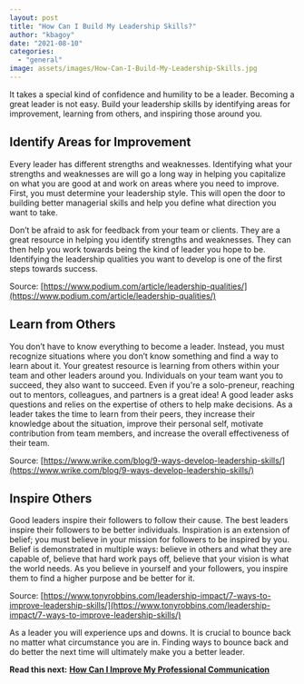 ```yaml
---
layout: post
title: "How Can I Build My Leadership Skills?"
author: "kbagoy"
date: "2021-08-10"
categories: 
  - "general"
image: assets/images/How-Can-I-Build-My-Leadership-Skills.jpg
---
```


It takes a special kind of confidence and humility to be a leader. Becoming a great leader is not easy. Build your leadership skills by identifying areas for improvement, learning from others, and inspiring those around you.

## **Identify Areas for Improvement**

Every leader has different strengths and weaknesses. Identifying what your strengths and weaknesses are will go a long way in helping you capitalize on what you are good at and work on areas where you need to improve. First, you must determine your leadership style. This will open the door to building better managerial skills and help you define what direction you want to take.

Don’t be afraid to ask for feedback from your team or clients. They are a great resource in helping you identify strengths and weaknesses. They can then help you work towards being the kind of leader you hope to be. Identifying the leadership qualities you want to develop is one of the first steps towards success.

Source: [https://www.podium.com/article/leadership-qualities/](https://www.podium.com/article/leadership-qualities/)

## **Learn from Others**

You don’t have to know everything to become a leader. Instead, you must recognize situations where you don’t know something and find a way to learn about it. Your greatest resource is learning from others within your team and other leaders around you. Individuals on your team want you to succeed, they also want to succeed. Even if you're a solo-preneur, reaching out to mentors, colleagues, and partners is a great idea! A good leader asks questions and relies on the expertise of others to help make decisions. As a leader takes the time to learn from their peers, they increase their knowledge about the situation, improve their personal self, motivate contribution from team members, and increase the overall effectiveness of their team.

Source: [https://www.wrike.com/blog/9-ways-develop-leadership-skills/](https://www.wrike.com/blog/9-ways-develop-leadership-skills/)

## **Inspire Others**

Good leaders inspire their followers to follow their cause. The best leaders inspire their followers to be better individuals. Inspiration is an extension of belief; you must believe in your mission for followers to be inspired by you. Belief is demonstrated in multiple ways: believe in others and what they are capable of, believe that hard work pays off, believe that your vision is what the world needs. As you believe in yourself and your followers, you inspire them to find a higher purpose and be better for it.

Source: [https://www.tonyrobbins.com/leadership-impact/7-ways-to-improve-leadership-skills/](https://www.tonyrobbins.com/leadership-impact/7-ways-to-improve-leadership-skills/)

As a leader you will experience ups and downs. It is crucial to bounce back no matter what circumstance you are in. Finding ways to bounce back and do better the next time will ultimately make you a better leader.

**Read this next:** [**How Can I Improve My Professional Communication**](https://katebagoy.com/how-can-i-improve-my-professional-communication/)

